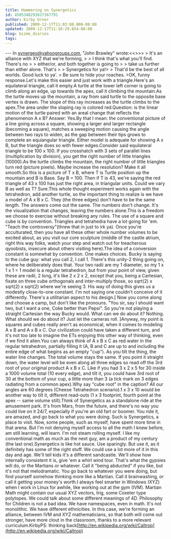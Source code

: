 ```yaml
---
title: Hammering on Synergetics
id: 4585348293627367791
author: Kirby Urner
published: 2009-12-17T11:03:00.000-08:00
updated: 2009-12-17T11:10:29.654-08:00
blog: bizmo_diaries
tags: 
---
```


--- In [synergeo@yahoogroups.com](http://groups.yahoo.com/group/synergeo/post?postID=dHmTzaTGfXS2pB8n9ui7my0z7n3NP0clLiSE36LKGRKWg6l3P-u8zsDe4pKRXXwFCbTvYiZBHlP-XQsHVkjECuQJ), "John Brawley"  wrote:<<>>> > It's an alliance with XYZ that we're forming, > > I think that's what you'll find. There's no > > either/or, and both together is going to > > take us further than either alone. That's > > Synergetics for ya!> > That'd be the best of all worlds. Good luck to ya'. > Be sure to hide your roaches. >OK, funny response.Let's make this easier and just work with a triangle.Here's an equilateral triangle, call it empty.A turtle at the lower left corner is going to climb along an edge, up towards the apex, call it climbing the mountain.As the turtle moves up the mountain, a ray from said turtle to the opposite base vertex is drawn. The slope of this ray increases as the turtle climbs to the apex.The area under the sloping ray is colored red.Question: is the linear motion of the turtle paired with an areal change that reflects the phenomenon A x B? Answer: Yes.By that I mean: the conventional picture of a line going across a square, showing a larger and larger rectangle (becoming a square), matches a sweeping motion causing the angle between two rays to widen, as the gap between their tips grows to complete an equiangular triangle. Either model is adequate for showing A x B, but the triangle does so with fewer edges.Consider said equilateral triangle to be 100 x 100. If you crosshatch with 3 sets of parallel lines (multiplication by division), you get the right number of little triangles (10000).As the turtle climbs the mountain, the right number of little triangles turn red (picture pixels). Maybe increase the resolution? Make it all smooth.So this is a picture of T x B, where T is Turtle position up the mountain and B is Base. Say B = 100. Then if T is 43, we're saying the red triangle of 43 x 100 has just the right area, in triangular units. Could we vary B as well as T? Sure.This whole thought experiment works again with the tetrahedron, add another turtle, so the important thing to realize is we have a model of A x B x C. They (the three edges) don't have to be the same length. The answers come out the same. The numbers don't change. It's the visualization that changes, leaving the numbers alone.This is a freedom we choose to exercise without breaking any rules. The use of a square and cube is by convention. Triangles and tetrahedra have a lot going for 'em. "Teach the controversy"(threw that in just to irk ya). Once you're acculturated, then you have all these other whole number volumes to be excited about, as you visit our core sculpture (middle of the castle atrium, right this way folks, watch your step and watch out for treacherous qyoobists, insecure about others visiting here).The idea of a conversion constant is somewhat by convention. One makes choices. Bucky is saying to the cube guy: what you call 2, I call 1. There's this unity-2 thing going on, where he deliberately does that. Your two radii are my 1 diameter, so my 1 x 1 x 1 = 1 model is a regular tetrahedron, but from your point of view, given these are radii, 2 long, it's like 2 x 2 x 2, except that you, being a Cartesian, fixate on three cube orthogonals and inter-multiply those, so sqrt(2) x sqrt(2) x sqrt(2) where we're seeing 3. His way of doing this gives us a modestly close-to-one constant. I'm not saying one couldn't conceive of it differently. There's a utilitarian aspect to his design.[ Now you come along and choose a camp, but don't like the pronouns. "You sir, say I should want two, but I want a one, Coke better than Pepsi". So you're not playing a straight Cartesian the way Bucky would. What can we do about it? Nothing. What should we do about it? Just let the cameras roll. ]Anyway, my point is squares and cubes really aren't as economical, when it comes to modeling A x B and A x B x C. Our civilization could have taken a different turn, and it's not too late to imagine the ETs enjoying this other way of thinking, even if we find it alien.You can always think of A x B x C as red water in the regular tetrahedron, partially filling it (A, B and C are up to and including the entire edge of what begins as an empty "cup"). As you tilt the thing, the water line changes. The total volume stays the same. If you point it straight down, the water level will be even along all three edges so read off the 3rd root of your original product A x B x C. Like if you had 3 x 2 x 5 for 30 inside a 1000 volume total (10 every edge), and tilt it, you could have 3rd root of 30 at the bottom of your cup, a little more than 3 (a tick mark on 3 edges radiating from a common apex).Why say "cube root" in the caption? All our angles are 60 degrees (Cheese Tetrahedron scenario).1 x 3 x 10 would be another way to tilt it, different read-outs (1 x 3 footprint, fourth point at the apex -- same volume still).Think of Synergetics as a standalone ride at the amusement park. It's from Mars, from the future, and there's no way you could live on it 24/7, especially if you're an old fart or boomer. You ride it, are amazed, and go back to what you were doing. Such is Synergetics, a place to visit. Now, some people, such as myself, have spent more time in that arena. But I'm not denying myself access to all the math I knew before, am still learning, will learn. I'm not steam rolling myself. I like my conventional math as much as the next guy, am a product of my century (the last one).Synergetics is like hot sauce. Use sparingly. But use it, as it definitely has some of the right stuff. We could use a lot more of it in this day and age. We'll tell kids it's a different sandcastle. We'll show how internally consistent it is, give 'em a whirl wind tour. That's what the gypsies will do, or the Martians or whatever. Call it "being abducted" if you like, but it's not that melodramatic. You go back to whatever you were doing, but find yourself somehow thinking more like a Martian. Call it brainwashing, or call it getting your money's worth.I always feel smarter in Windows (XYZ) when I work in Linux for awhile, like working out at the gym (IVM). Martian Math might contain our usual XYZ vectors, trig, some Coxeter type polytopes. We could talk about some different meanings of 4D. Philosophy for Children is not a bad idea. We have namespaces, even in math. It's not monolithic. We have different ethnicities. In this case, we're forming an alliance, between IVM and XYZ mathematicians, so that both will come out stronger, have more clout in the classroom, thanks to a more relevant curriculum.KirbyPS: thinking back[http://en.wikipedia.org/wiki/Caltrop](http://en.wikipedia.org/wiki/Caltrop)